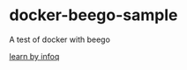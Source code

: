 # docker-beego-sample
A test of docker with beego

[learn by infoq](http://www.infoq.com/cn/articles/how-to-deploy-a-go-web-application-with-docker)


